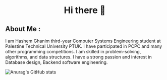 <h1 align="center" style="font-weight:bold;">Hi there 👋</h1>
<h2> About Me  : </h2>

<p>I am Hashem Ghanim third-year Computer Systems Engineering student at Palestine Technical University PTUK. I have participated in PCPC  and many other programming competitions. I am skilled in problem-solving, algorithms, and data structures. I have a strong passion and interest in Database design, Backend software engineering.</p>

![Anurag's GitHub stats](https://github-readme-stats.vercel.app/api?username=HashemGhanim&show_icons=true&theme=dark)
